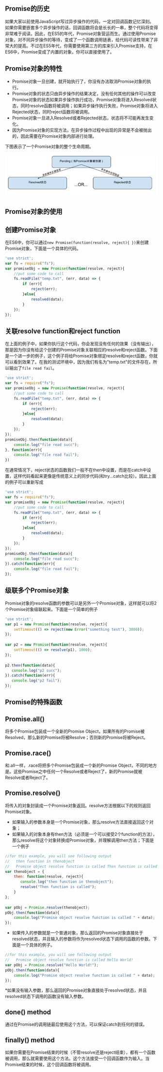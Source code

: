 ## Promise的历史  

如果大家以前使用JavaScript写过异步操作的代码，一定对回调函数记忆深刻。如果你需要嵌套多个异步操作的话，回调函数将会是长长的一串，整个代码将变得非常难于阅读。因此，在ES5的年代，Promise对象营运而生。通过使用Promise对象，对不同异步操作的等待，变成了一个函数调用链表，给代码可读性带来了非常大的提高。不过在ES5年代，你需要使用第三方的库来引入Promise支持，在ES6中，Promise变成了内置的对象，你可以直接使用了。

## Promise对象的特性 

* Promise对象一旦创建，就开始执行了，你没有办法取消Promise对象的执行。
* Promise对象的状态只由异步操作的结果决定，没有任何其他的操作可以改变Promise对象的状态如果异步操作执行成功，Promise对象将进入Resolved状态，同时resolve函数将被调用；如果异步操作执行失败，Promise对象将进入Rejected状态，同时reject函数将被调用。
* Promise对象一旦进入Resolved或者Rejected状态，状态将不可能再发生变化。
* 因为Promise对象的实现方法，在异步操作过程中出现的异常是不会被抛出的，因此需要在Promise对象内部进行处理。
 
下图表示了一个Promise对象的整个生命周期。

![](Promise_State1.png)

## Promise对象的使用  

创建Promise对象  
--------------------------------------------------------------------------------

在ES6中，你可以通过```new Promise(function(resolve, reject){
})```来创建Promise对象，下面是一个具体的代码。

```javascript
'use strict';
var fs = require("fs");
var promiseObj = new Promise(function(resolve, reject){
    //put some code to call
    fs.readFile("temp.txt", (err, data) => {
        if (err){
            reject(err);
        }else{
            resolved(data);
        }
    });
});
```

关联resolve function和reject function 
--------------------------------------------------------------------------------

在上面的例子中，如果你执行这个代码，你会发现没有任何的效果（没有输出），那是因为你没有给这个创建的Promise对象关联相应的resolve和reject函数。下面是一个进一步的例子，这个例子将给Promise对象绑定resolve和reject函数，你就可以看到效果了。在我的测试环境中，因为我们有名为"temp.txt"的文件存在，所以输出了```file read fail```。

```javascript
'use strict';
var fs = require("fs");
var promiseObj = new Promise(function(resolve, reject){
    //put some code to call
    fs.readFile("temp.txt", (err, data) => {
        if (err){
            reject(err);
        }else{
            resolved(data);
        }
    });
});
promiseObj.then(function(data){
    console.log("file read succ");
}, function(err){
    console.log("file read fail");
})
```

在通常情况下，reject状态的函数我们一般不在then中设置，而是在catch中设置，这样代码看起来更像是传统意义上的同步代码(和try...catch比较）。因此上面的例子可以重新写成 

```javascript
'use strict';
var fs = require("fs");
var promiseObj = new Promise(function(resolve, reject){
    //put some code to call
    fs.readFile("temp.txt", (err, data) => {
        if (err){
            reject(err);
        }else{
            resolved(data);
        }
    });
});
promiseObj.then(function(data){
    console.log("file read succ");
}).catch(function(err){
    console.log("file read fail");
});
```

级联多个Promise对象
--------------------------------------------------------------------------------

Promise对象的resolve函数的参数可以是另外一个Promise对象，这样就可以将2个Promise对象级联起来。下面是一个简单的例子

```javascript
'use strict';
var p1 = new Promise(function(resolve, reject){
    setTimeout(() => reject(new Error("something test"), 3000));
});

var p2 = new Promise(function(resolve, reject){
    setTimeout(() => resolve(p1), 1000);
});

p2.then(function(data){
   console.log("p2 succ");
}).catch(function(err){
   console.log("p2 fail");
});
```

## Promise的特殊函数  

Promise.all()
--------------------------------------------------------------------------------

将多个Promise包装成一个全新的Promise Object，如果所有的Promise被Resolved，那么新的Promise将被Resolve；否则新的Promise将被Reject。

Promise.race()
--------------------------------------------------------------------------------

和.all一样，.race将把多个Promise包装成一个新的Promise Object，不同的地方是。这些Promise之中任何一个Resolve或者Reject了，新的Promise就被Resolve或者Reject了。

Promise.resolve()
--------------------------------------------------------------------------------

将传入的对象封装成一个Promise对象返回。resolve方法根据以下的规则返回Promise对象。

* 如果输入的参数本身是一个Promise对象，那么resolve方法直接返回这个对象；
* 如果输入的对象本身有then方法（必须是一个可以接受2个function的方法），那么resolve将这个对象转换成Promise对象，并理解调用then方法；下面是一个例子
 
```javascript
//for this example, you will see following output
//   then function in thenobject
//   Promise object resolve function is called Then function is called
var thenobject = {
    then: function(resolve, reject){
       console.log("then function in thenobject");
       resolve("Then function is called");
    }
};

var pObj = Promise.resolve(thenobject);
pObj.then(function(data){
    console.log("Promise object resolve function is called " + data);
});
```

* 如果传入的参数就是一个普通对象，那么返回的Promise对象直接处于resolved状态，并且输入的参数将作为resolved状态下调用的函数的参数。下面是一个具体的例子。

```javascript
//for this example, you will see following output
//   Promise object resolve function is called Hello World!
var pObj = Promise.resolve("Hello World!");
pObj.then(function(data){
    console.log("Promise object resolve function is called " + data);
});
```

*如果没有输入参数，那么返回的Promise对象直接处于resolved状态，并且resolved状态下调用的函数没有输入参数。

done() method
--------------------------------------------------------------------------------

通过在Promise的调用链最后使用这个方法，可以保证catch到任何的错误。

finally() method
--------------------------------------------------------------------------------

如果你需要在Promise结束的时候（不管resolve还是reject结束），都有一个函数被调用，那么就需要使用这个方法。这个方法接受一个回调函数作为输入。当Promise结束的时候，这个回调函数将被调用。
